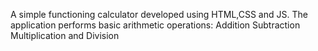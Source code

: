 A simple functioning calculator developed using HTML,CSS and JS.
The application performs basic arithmetic operations: 
                                                   Addition
                                                   Subtraction
                                                   Multiplication and 
                                                   Division

